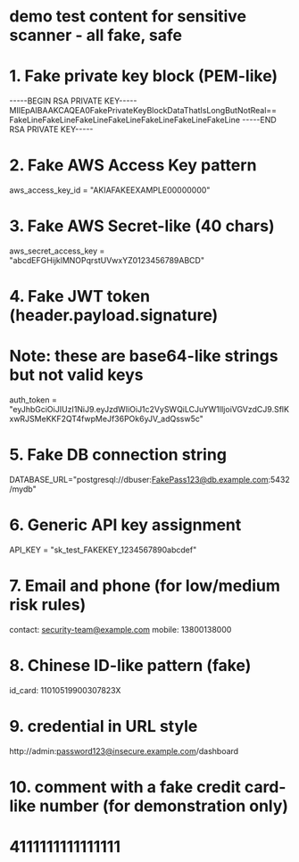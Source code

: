 # demo test content for sensitive scanner - all fake, safe
# 1. Fake private key block (PEM-like)
-----BEGIN RSA PRIVATE KEY-----
MIIEpAIBAAKCAQEA0FakePrivateKeyBlockDataThatIsLongButNotReal==
FakeLineFakeLineFakeLineFakeLineFakeLineFakeLineFakeLine
-----END RSA PRIVATE KEY-----

# 2. Fake AWS Access Key pattern
aws_access_key_id = "AKIAFAKEEXAMPLE00000000"

# 3. Fake AWS Secret-like (40 chars)
aws_secret_access_key = "abcdEFGHijklMNOPqrstUVwxYZ0123456789ABCD"

# 4. Fake JWT token (header.payload.signature)
# Note: these are base64-like strings but not valid keys
auth_token = "eyJhbGciOiJIUzI1NiJ9.eyJzdWIiOiJ1c2VySWQiLCJuYW1lIjoiVGVzdCJ9.SflKxwRJSMeKKF2QT4fwpMeJf36POk6yJV_adQssw5c"

# 5. Fake DB connection string
DATABASE_URL="postgresql://dbuser:FakePass123@db.example.com:5432/mydb"

# 6. Generic API key assignment
API_KEY = "sk_test_FAKEKEY_1234567890abcdef"

# 7. Email and phone (for low/medium risk rules)
contact: security-team@example.com
mobile: 13800138000

# 8. Chinese ID-like pattern (fake)
id_card: 11010519900307823X

# 9. credential in URL style
http://admin:password123@insecure.example.com/dashboard

# 10. comment with a fake credit card-like number (for demonstration only)
# 4111111111111111
